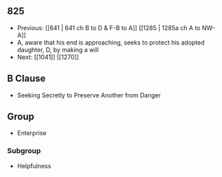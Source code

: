 ## 825
- Previous: [[641 | 641 ch B to D &amp; F-B to A]] [[1285 | 1285a ch A to NW-A]] 
- A, aware that his end is approaching, seeks to protect his adopted daughter, D, by making a will
- Next: [[1041]] [[1270]] 

## B Clause
- Seeking Secretly to Preserve Another from Danger

## Group
- Enterprise

### Subgroup
- Helpfulness

